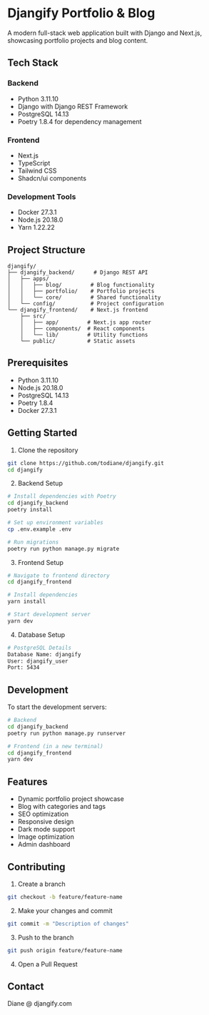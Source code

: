 # Djangify Portfolio & Blog

A modern full-stack web application built with Django and Next.js, showcasing portfolio projects and blog content.

## Tech Stack

### Backend
- Python 3.11.10
- Django with Django REST Framework
- PostgreSQL 14.13
- Poetry 1.8.4 for dependency management

### Frontend
- Next.js
- TypeScript
- Tailwind CSS
- Shadcn/ui components

### Development Tools
- Docker 27.3.1
- Node.js 20.18.0
- Yarn 1.22.22

## Project Structure

```
djangify/
├── djangify_backend/      # Django REST API
│   ├── apps/
│   │   ├── blog/         # Blog functionality
│   │   ├── portfolio/    # Portfolio projects
│   │   └── core/         # Shared functionality
│   └── config/           # Project configuration
└── djangify_frontend/    # Next.js frontend
    ├── src/
    │   ├── app/         # Next.js app router
    │   ├── components/  # React components
    │   └── lib/         # Utility functions
    └── public/          # Static assets
```

## Prerequisites

- Python 3.11.10
- Node.js 20.18.0
- PostgreSQL 14.13
- Poetry 1.8.4
- Docker 27.3.1

## Getting Started

1. Clone the repository
```bash
git clone https://github.com/todiane/djangify.git
cd djangify
```

2. Backend Setup
```bash
# Install dependencies with Poetry
cd djangify_backend
poetry install

# Set up environment variables
cp .env.example .env

# Run migrations
poetry run python manage.py migrate
```

3. Frontend Setup
```bash
# Navigate to frontend directory
cd djangify_frontend

# Install dependencies
yarn install

# Start development server
yarn dev
```

4. Database Setup
```bash
# PostgreSQL Details
Database Name: djangify
User: djangify_user
Port: 5434
```

## Development

To start the development servers:

```bash
# Backend
cd djangify_backend
poetry run python manage.py runserver

# Frontend (in a new terminal)
cd djangify_frontend
yarn dev
```

## Features

- Dynamic portfolio project showcase
- Blog with categories and tags
- SEO optimization
- Responsive design
- Dark mode support
- Image optimization
- Admin dashboard

## Contributing

1. Create a branch
```bash
git checkout -b feature/feature-name
```

2. Make your changes and commit
```bash
git commit -m "Description of changes"
```

3. Push to the branch
```bash
git push origin feature/feature-name
```

4. Open a Pull Request



## Contact

Diane @ djangify.com
